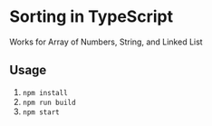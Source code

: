 # Sorting in TypeScript

Works for Array of Numbers, String, and Linked List

## Usage

1. `npm install`
2. `npm run build`
3. `npm start`
